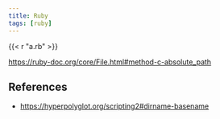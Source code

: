 ```yaml
---
title: Ruby
tags: [ruby]
---
```


{{< r "a.rb" >}}

<https://ruby-doc.org/core/File.html#method-c-absolute_path>

## References

- <https://hyperpolyglot.org/scripting2#dirname-basename>
